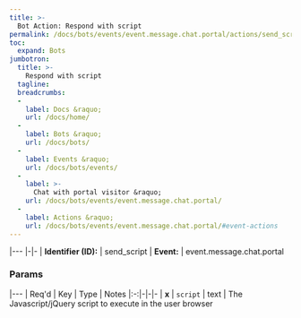```yaml
---
title: >-
  Bot Action: Respond with script
permalink: /docs/bots/events/event.message.chat.portal/actions/send_script/
toc:
  expand: Bots
jumbotron:
  title: >-
    Respond with script
  tagline: 
  breadcrumbs:
  -
    label: Docs &raquo;
    url: /docs/home/
  -
    label: Bots &raquo;
    url: /docs/bots/
  -
    label: Events &raquo;
    url: /docs/bots/events/
  -
    label: >-
      Chat with portal visitor &raquo;
    url: /docs/bots/events/event.message.chat.portal/
  -
    label: Actions &raquo;
    url: /docs/bots/events/event.message.chat.portal/#event-actions
---
```


|---
|-|-
| **Identifier (ID):** | send_script
| **Event:** | event.message.chat.portal

### Params

|---
| Req'd | Key | Type | Notes
|:-:|-|-|-
| **x** | `script` | text | The Javascript/jQuery script to execute in the user browser
